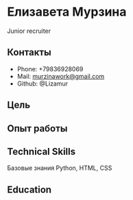 # Елизавета Мурзина
Junior recruiter

## Контакты
- Phone: +79836928069
- Mail: murzinawork@gmail.com
- Github: @Lizamur

## Цель


## Опыт работы


## Technical Skills
Базовые знания Python, HTML, СSS



## Education

